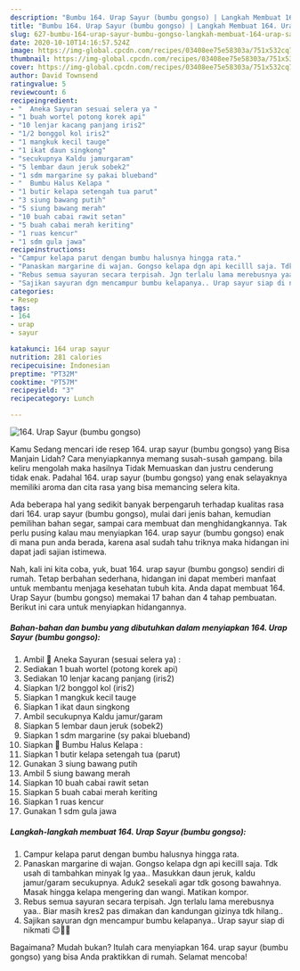 ```yaml
---
description: "Bumbu 164. Urap Sayur (bumbu gongso) | Langkah Membuat 164. Urap Sayur (bumbu gongso) Yang Sedap"
title: "Bumbu 164. Urap Sayur (bumbu gongso) | Langkah Membuat 164. Urap Sayur (bumbu gongso) Yang Sedap"
slug: 627-bumbu-164-urap-sayur-bumbu-gongso-langkah-membuat-164-urap-sayur-bumbu-gongso-yang-sedap
date: 2020-10-10T14:16:57.524Z
image: https://img-global.cpcdn.com/recipes/03408ee75e58303a/751x532cq70/164-urap-sayur-bumbu-gongso-foto-resep-utama.jpg
thumbnail: https://img-global.cpcdn.com/recipes/03408ee75e58303a/751x532cq70/164-urap-sayur-bumbu-gongso-foto-resep-utama.jpg
cover: https://img-global.cpcdn.com/recipes/03408ee75e58303a/751x532cq70/164-urap-sayur-bumbu-gongso-foto-resep-utama.jpg
author: David Townsend
ratingvalue: 5
reviewcount: 6
recipeingredient:
- "  Aneka Sayuran sesuai selera ya "
- "1 buah wortel potong korek api"
- "10 lenjar kacang panjang iris2"
- "1/2 bonggol kol iris2"
- "1 mangkuk kecil tauge"
- "1 ikat daun singkong"
- "secukupnya Kaldu jamurgaram"
- "5 lembar daun jeruk sobek2"
- "1 sdm margarine sy pakai blueband"
- "  Bumbu Halus Kelapa "
- "1 butir kelapa setengah tua parut"
- "3 siung bawang putih"
- "5 siung bawang merah"
- "10 buah cabai rawit setan"
- "5 buah cabai merah keriting"
- "1 ruas kencur"
- "1 sdm gula jawa"
recipeinstructions:
- "Campur kelapa parut dengan bumbu halusnya hingga rata."
- "Panaskan margarine di wajan. Gongso kelapa dgn api kecilll saja. Tdk usah di tambahkan minyak lg yaa.. Masukkan daun jeruk, kaldu jamur/garam secukupnya. Aduk2 sesekali agar tdk gosong bawahnya. Masak hingga kelapa mengering dan wangi. Matikan kompor."
- "Rebus semua sayuran secara terpisah. Jgn terlalu lama merebusnya yaa.. Biar masih kres2 pas dimakan dan kandungan gizinya tdk hilang.."
- "Sajikan sayuran dgn mencampur bumbu kelapanya.. Urap sayur siap di nikmati 😉👍🏻"
categories:
- Resep
tags:
- 164
- urap
- sayur

katakunci: 164 urap sayur 
nutrition: 281 calories
recipecuisine: Indonesian
preptime: "PT32M"
cooktime: "PT57M"
recipeyield: "3"
recipecategory: Lunch

---
```



![164. Urap Sayur (bumbu gongso)](https://img-global.cpcdn.com/recipes/03408ee75e58303a/751x532cq70/164-urap-sayur-bumbu-gongso-foto-resep-utama.jpg)

Kamu Sedang mencari ide resep 164. urap sayur (bumbu gongso) yang Bisa Manjain Lidah? Cara menyiapkannya memang susah-susah gampang. bila keliru mengolah maka hasilnya Tidak Memuaskan dan justru cenderung tidak enak. Padahal 164. urap sayur (bumbu gongso) yang enak selayaknya memiliki aroma dan cita rasa yang bisa memancing selera kita.

Ada beberapa hal yang sedikit banyak berpengaruh terhadap kualitas rasa dari 164. urap sayur (bumbu gongso), mulai dari jenis bahan, kemudian pemilihan bahan segar, sampai cara membuat dan menghidangkannya. Tak perlu pusing kalau mau menyiapkan 164. urap sayur (bumbu gongso) enak di mana pun anda berada, karena asal sudah tahu triknya maka hidangan ini dapat jadi sajian istimewa.




Nah, kali ini kita coba, yuk, buat 164. urap sayur (bumbu gongso) sendiri di rumah. Tetap berbahan sederhana, hidangan ini dapat memberi manfaat untuk membantu menjaga kesehatan tubuh kita. Anda dapat membuat 164. Urap Sayur (bumbu gongso) memakai 17 bahan dan 4 tahap pembuatan. Berikut ini cara untuk menyiapkan hidangannya.

<!--inarticleads1-->

##### Bahan-bahan dan bumbu yang dibutuhkan dalam menyiapkan 164. Urap Sayur (bumbu gongso):

1. Ambil  🌸 Aneka Sayuran (sesuai selera ya) :
1. Sediakan 1 buah wortel (potong korek api)
1. Sediakan 10 lenjar kacang panjang (iris2)
1. Siapkan 1/2 bonggol kol (iris2)
1. Siapkan 1 mangkuk kecil tauge
1. Siapkan 1 ikat daun singkong
1. Ambil secukupnya Kaldu jamur/garam
1. Siapkan 5 lembar daun jeruk (sobek2)
1. Siapkan 1 sdm margarine (sy pakai blueband)
1. Siapkan  🌸 Bumbu Halus Kelapa :
1. Siapkan 1 butir kelapa setengah tua (parut)
1. Gunakan 3 siung bawang putih
1. Ambil 5 siung bawang merah
1. Siapkan 10 buah cabai rawit setan
1. Siapkan 5 buah cabai merah keriting
1. Siapkan 1 ruas kencur
1. Gunakan 1 sdm gula jawa




<!--inarticleads2-->

##### Langkah-langkah membuat 164. Urap Sayur (bumbu gongso):

1. Campur kelapa parut dengan bumbu halusnya hingga rata.
1. Panaskan margarine di wajan. Gongso kelapa dgn api kecilll saja. Tdk usah di tambahkan minyak lg yaa.. Masukkan daun jeruk, kaldu jamur/garam secukupnya. Aduk2 sesekali agar tdk gosong bawahnya. Masak hingga kelapa mengering dan wangi. Matikan kompor.
1. Rebus semua sayuran secara terpisah. Jgn terlalu lama merebusnya yaa.. Biar masih kres2 pas dimakan dan kandungan gizinya tdk hilang..
1. Sajikan sayuran dgn mencampur bumbu kelapanya.. Urap sayur siap di nikmati 😉👍🏻




Bagaimana? Mudah bukan? Itulah cara menyiapkan 164. urap sayur (bumbu gongso) yang bisa Anda praktikkan di rumah. Selamat mencoba!
